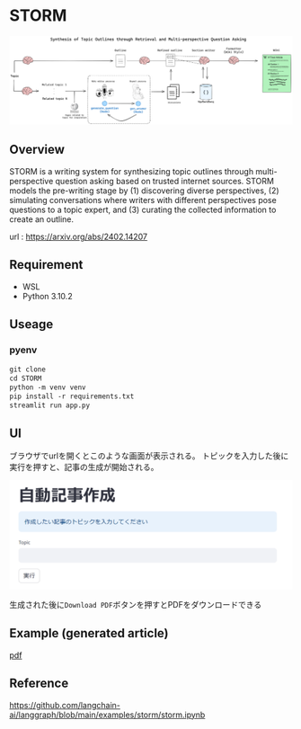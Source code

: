 # STORM
![alt text](image.png)

## Overview
STORM is a writing system for synthesizing topic outlines through multi-perspective question asking based on trusted internet sources. STORM models the pre-writing stage by (1) discovering diverse perspectives, (2) simulating conversations where writers with different perspectives pose questions to a topic expert, and (3) curating the collected information to create an outline.

url : https://arxiv.org/abs/2402.14207

## Requirement
- WSL
- Python 3.10.2

## Useage
### pyenv
```
git clone
cd STORM
python -m venv venv
pip install -r requirements.txt
streamlit run app.py
```
## UI
ブラウザでurlを開くとこのような画面が表示される。
トピックを入力した後に実行を押すと、記事の生成が開始される。

![alt text](image-1.png)

生成された後に`Download PDF`ボタンを押すとPDFをダウンロードできる

## Example (generated article)
[pdf](example.pdf)

## Reference
https://github.com/langchain-ai/langgraph/blob/main/examples/storm/storm.ipynb
